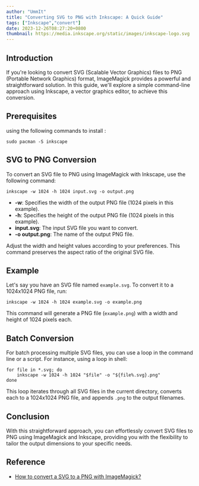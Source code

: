 ```yaml
---
author: "UmmIt"
title: "Converting SVG to PNG with Inkscape: A Quick Guide"
tags: ["Inkscape","convert"]
date: 2023-12-26T08:27:20+0800
thumbnail: https://media.inkscape.org/static/images/inkscape-logo.svg
---
```


## Introduction 

If you're looking to convert SVG (Scalable Vector Graphics) files to PNG (Portable Network Graphics) format, ImageMagick provides a powerful and straightforward solution. In this guide, we'll explore a simple command-line approach using Inkscape, a vector graphics editor, to achieve this conversion.

## Prerequisites

using the following commands to install :

```shell
sudo pacman -S inkscape
```

## SVG to PNG Conversion

To convert an SVG file to PNG using ImageMagick with Inkscape, use the following command:

```shell
inkscape -w 1024 -h 1024 input.svg -o output.png
```

- **-w**: Specifies the width of the output PNG file (1024 pixels in this example).
- **-h**: Specifies the height of the output PNG file (1024 pixels in this example).
- **input.svg**: The input SVG file you want to convert.
- **-o output.png**: The name of the output PNG file.

Adjust the width and height values according to your preferences. This command preserves the aspect ratio of the original SVG file.

## Example

Let's say you have an SVG file named `example.svg`. To convert it to a 1024x1024 PNG file, run:

```shell
inkscape -w 1024 -h 1024 example.svg -o example.png
```

This command will generate a PNG file (`example.png`) with a width and height of 1024 pixels each.

## Batch Conversion

For batch processing multiple SVG files, you can use a loop in the command line or a script. For instance, using a loop in shell:

```shell
for file in *.svg; do
    inkscape -w 1024 -h 1024 "$file" -o "${file%.svg}.png"
done
```

This loop iterates through all SVG files in the current directory, converts each to a 1024x1024 PNG file, and appends `.png` to the output filenames.

## Conclusion

With this straightforward approach, you can effortlessly convert SVG files to PNG using ImageMagick and Inkscape, providing you with the flexibility to tailor the output dimensions to your specific needs.

## Reference

- [How to convert a SVG to a PNG with ImageMagick?](https://stackoverflow.com/questions/9853325/how-to-convert-a-svg-to-a-png-with-imagemagick)
